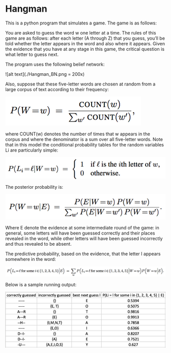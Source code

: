 # Hangman
This is a python program that simulates a game. The game is as follows:

You are asked to guess the word w one letter at a time. The rules of this game
are as follows: after each letter (A through Z) that you guess, you’ll be told whether the letter appears in
the word and also where it appears. Given the evidence that you have at any stage in this game, the critical
question is what letter to guess next.

The program uses the following belief network:

![alt text](./Hangman_BN.png = 200x)

Also, suppose that these five-letter
words are chosen at random from a large corpus of text according to their frequency:

![alt text](./frequency.png)

where COUNT(w) denotes the number of times that w appears in the corpus and where the denominator is
a sum over all five-letter words. Note that in this model the conditional probability tables for the random
variables Li are particularly simple:

![alt text](./Pli.png)

The posterior probability is:

![alt text](./posterior.png)

Where E denote the evidence at some intermediate round of the
game: in general, some letters will have been guessed correctly and their places revealed in the word, while
other letters will have been guessed incorrectly and thus revealed to be absent.

The predictive probability, based on the evidence, that the letter l appears
somewhere in the word:

![alt text](./predictive.png)

Below is a sample running output:

![output](./output.png)

